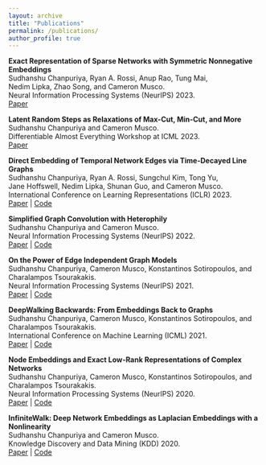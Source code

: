 ```yaml
---
layout: archive
title: "Publications"
permalink: /publications/
author_profile: true
---
```


**Exact Representation of Sparse Networks with Symmetric Nonnegative Embeddings**  
Sudhanshu Chanpuriya, Ryan A. Rossi, Anup Rao, Tung Mai,  
Nedim Lipka, Zhao Song, and Cameron Musco.
<br>Neural Information Processing Systems (NeurIPS) 2023.
<br><a href="https://arxiv.org/abs/2111.03030">Paper</a>

**Latent Random Steps as Relaxations of Max-Cut, Min-Cut, and More**  
Sudhanshu Chanpuriya and Cameron Musco.
<br>Differentiable Almost Everything Workshop at ICML 2023.
<br><a href="https://arxiv.org/abs/2308.06448">Paper</a>

**Direct Embedding of Temporal Network Edges via Time-Decayed Line Graphs**  
Sudhanshu Chanpuriya, Ryan A. Rossi, Sungchul Kim, Tong Yu,  
Jane Hoffswell, Nedim Lipka, Shunan Guo, and Cameron Musco.
<br>International Conference on Learning Representations (ICLR) 2023.
<br><a href="https://arxiv.org/abs/2210.00032">Paper</a> | <a href="https://github.com/schariya/tdlg">Code</a>

**Simplified Graph Convolution with Heterophily**  
Sudhanshu Chanpuriya and Cameron Musco.
<br>Neural Information Processing Systems (NeurIPS) 2022.
<br><a href="https://arxiv.org/abs/2202.04139">Paper</a> | <a href="https://github.com/schariya/adaptive-simple-convolution">Code</a>

**On the Power of Edge Independent Graph Models**  
Sudhanshu Chanpuriya, Cameron Musco, Konstantinos Sotiropoulos, and Charalampos Tsourakakis.
<br>Neural Information Processing Systems (NeurIPS) 2021.
<br><a href="https://arxiv.org/abs/2111.00048">Paper</a> | <a href="https://github.com/konsotirop/edge_independent_models">Code</a>

**DeepWalking Backwards: From Embeddings Back to Graphs**  
Sudhanshu Chanpuriya, Cameron Musco, Konstantinos Sotiropoulos, and Charalampos Tsourakakis.
<br>International Conference on Machine Learning (ICML) 2021.
<br><a href="https://arxiv.org/abs/2102.08532">Paper</a> | <a href="https://github.com/konsotirop/Invert_Embeddings">Code</a>

**Node Embeddings and Exact Low-Rank Representations of Complex Networks**  
Sudhanshu Chanpuriya, Cameron Musco, Konstantinos Sotiropoulos, and Charalampos Tsourakakis.
<br>Neural Information Processing Systems (NeurIPS) 2020.
<br><a href="https://arxiv.org/abs/2006.05592">Paper</a> | <a href="https://github.com/schariya/exact-embeddings">Code</a>

**InfiniteWalk: Deep Network Embeddings as Laplacian Embeddings with a Nonlinearity**  
Sudhanshu Chanpuriya and Cameron Musco.
<br>Knowledge Discovery and Data Mining (KDD) 2020.
<br><a href="https://arxiv.org/abs/2006.00094">Paper</a> | <a href="https://github.com/schariya/infwalk">Code</a>

<!---
{% if author.googlescholar %}
  You can also find my articles on <u><a href="{{author.googlescholar}}">my Google Scholar profile</a>.</u>
{% endif %}

{% include base_path %}

{% for post in site.publications reversed %}
  {% include archive-single.html %}
{% endfor %}
-->
